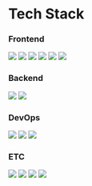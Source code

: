 

<div>
  <h1>Tech Stack</h1>
  <div>
    <h3>Frontend</h3>
    <img src="https://img.shields.io/badge/React-61DAFB?style=flat-square&logo=react&logoColor=white" />
    <img src="https://img.shields.io/badge/Vite-646CFF?style=flat-square&logo=vite&logoColor=white" />
    <img src="https://img.shields.io/badge/TypeScript-3178C6?style=flat-square&logo=TypeScript&logoColor=white" />
    <img src="https://img.shields.io/badge/HTML5-E34F26?style=flat-square&logo=HTML5&logoColor=white" />
    <img src="https://img.shields.io/badge/D3.js-F9A03C?style=flat-square&logo=D3.js&logoColor=white" />
    <img src="https://img.shields.io/badge/Three.js-000000?style=flat-square&logo=Three.js&logoColor=white" />
  </div>
  <div>
    <h3>Backend</h3>
    <img src="https://img.shields.io/badge/Django-092E20?style=flat-square&logo=Django&logoColor=white" />
    <img src="https://img.shields.io/badge/Neo4j-4581C3?style=flat-square&logo=Neo4j&logoColor=white" />
  </div>
  <div>
    <h3>DevOps</h3>
    <img src="https://img.shields.io/badge/NGINX-092E20?style=flat-square&logo=NGINX&logoColor=white" />
    <img src="https://img.shields.io/badge/Docker-2496ED?style=flat-square&logo=Docker&logoColor=white" />
    <img src="https://img.shields.io/badge/Amazon%20EC2-FF9900?style=flat-square&logo=Amazon%20EC2&logoColor=white" />
  </div>
  <div>
    <h3>ETC</h3>
    <img src="https://img.shields.io/badge/Slack-4A154B?style=flat-square&logo=Slack&logoColor=white" />
    <img src="https://img.shields.io/badge/Notion-000000?style=flat-square&logo=Notion&logoColor=white" />
    <img src="https://img.shields.io/badge/Postman-FF6C37?style=flat-square&logo=Postman&logoColor=white" />
    <img src="https://img.shields.io/badge/Swagger-85EA2D?style=flat-square&logo=Swagger&logoColor=white" />
  </div>
</div>


